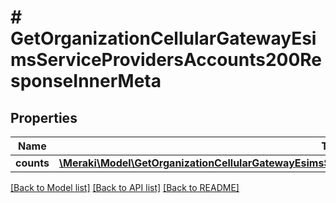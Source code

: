 # # GetOrganizationCellularGatewayEsimsServiceProvidersAccounts200ResponseInnerMeta

## Properties

Name | Type | Description | Notes
------------ | ------------- | ------------- | -------------
**counts** | [**\Meraki\Model\GetOrganizationCellularGatewayEsimsServiceProvidersAccounts200ResponseInnerMetaCounts**](GetOrganizationCellularGatewayEsimsServiceProvidersAccounts200ResponseInnerMetaCounts.md) |  | [optional]

[[Back to Model list]](../../README.md#models) [[Back to API list]](../../README.md#endpoints) [[Back to README]](../../README.md)
